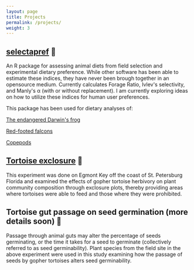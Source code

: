 ```yaml
---
layout: page
title: Projects
permalink: /projects/
weight: 3
---
```


## [selectapref](https://cran.r-project.org/web/packages/selectapref/index.html)  :fork_and_knife:

An R package for assessing animal diets from field selection and experimental dietary preference. While other software has been able to estimate these indices, they have never been brough together in an opensource medium. Currently calculates Forage Ratio, Ivlev's selectivity, and Manly's α (with or without replacement). I am currently exploring ideas on how to utilize these indices for human user preferences.

This package has been used for dietary analyses of:

[The endangered Darwin's frog](https://www.researchgate.net/profile/Andres_Valenzuela_Sanchez/publication/325480717_Trophic_ecology_of_the_endangered_Darwin's_frog_inferred_by_stable_isotopes/links/5b61ac78458515c4b257b4df/Trophic-ecology-of-the-endangered-Darwins-frog-inferred-by-stable-isotopes.pdf)

[Red-footed falcons](https://www.researchgate.net/publication/322015465_Food_supply_Orthoptera_Mantodea_Rodentia_and_Eulipotyphla_and_food_preferences_of_the_red-footed_falcon_Falco_vespertinus_in_Slovakia)

[Copepods](https://academic.oup.com/icesjms/advance-article-abstract/doi/10.1093/icesjms/fsx249/4836298?redirectedFrom=fulltext)


## [Tortoise exclosure](https://jcrichardson617.github.io/2018/08/15/tortoise-exclosure.html) :turtle:

This experiment was done on Egmont Key off the coast of St. Petersburg Florida and examined the effects of gopher tortoise herbivory on plant community composition through exclosure plots, thereby providing areas where tortoises were able to feed and those where they were prohibited.

## Tortoise gut passage on seed germination (more details soon) :seedling:

Passage through animal guts may alter the percentage of seeds germinating, or the time it takes for a seed to germinate (collectively referred to as seed germinability). Plant species from the field site in the above experiment were used in this study examining how the passage of seeds by gopher tortoises alters seed germinability. 

